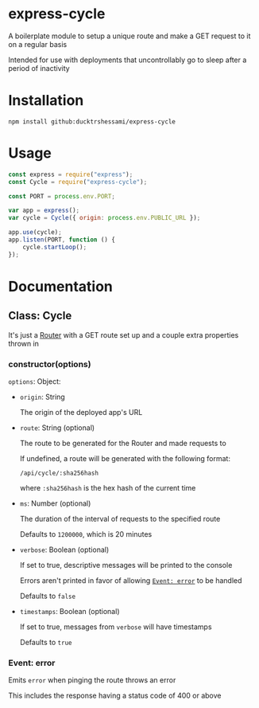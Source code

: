 # express-cycle

A boilerplate module to setup a unique route and make a GET request to it on a regular basis

Intended for use with deployments that uncontrollably go to sleep after a period of inactivity

# Installation

```
npm install github:ducktrshessami/express-cycle
```

# Usage

```js
const express = require("express");
const Cycle = require("express-cycle");

const PORT = process.env.PORT;

var app = express();
var cycle = Cycle({ origin: process.env.PUBLIC_URL });

app.use(cycle);
app.listen(PORT, function () {
    cycle.startLoop();
});
```

# Documentation

## Class: Cycle

It's just a [Router](https://expressjs.com/en/4x/api.html#router) with a GET route set up and a couple extra properties thrown in

### constructor(options)

`options`: Object:
- `origin`: String

    The origin of the deployed app's URL

- `route`: String (optional)

    The route to be generated for the Router and made requests to
    
    If undefined, a route will be generated with the following format:

    ```
    /api/cycle/:sha256hash
    ```

    where `:sha256hash` is the hex hash of the current time

- `ms`: Number (optional)

    The duration of the interval of requests to the specified route

    Defaults to `1200000`, which is 20 minutes

- `verbose`: Boolean (optional)

    If set to true, descriptive messages will be printed to the console

    Errors aren't printed in favor of allowing [`Event: error`]() to be handled

    Defaults to `false`

- `timestamps`: Boolean (optional)

    If set to true, messages from `verbose` will have timestamps

    Defaults to `true`

### Event: error

Emits `error` when pinging the route throws an error

This includes the response having a status code of 400 or above
